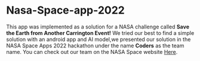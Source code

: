 # Nasa-Space-app-2022
This app was implemented as a solution for a NASA challenge called **Save the Earth from Another Carrington Event!**
We tried our best to find a simple solution with an android app and AI model,we presented our solution in the NASA Space Apps 2022 hackathon
under the name **Coders** as the team name.
You can check out our team on the NASA Space website [Here](https://2022.spaceappschallenge.org/challenges/2022-challenges/carrington-event/teams/coders-1/project).
